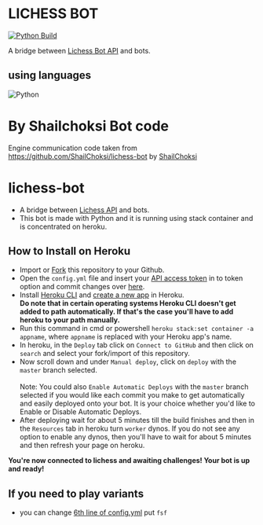 # LICHESS BOT

[![Python Build](https://github.com/codingforhelp/Lichess-Bot/actions/workflows/python-build.yml/badge.svg)](https://github.com/codingforhelp/Lichess-Bot/actions/workflows/python-build.yml)

A bridge between [Lichess Bot API](https://lichess.org/api#tag/Bot) and bots.

## using languages

![Python](https://img.shields.io/badge/-Python-3776AB?logo=python&logoColor=ffffff)

# By Shailchoksi Bot code

Engine communication code taken from https://github.com/ShailChoksi/lichess-bot by [ShailChoksi](https://github.com/ShailChoksi)

# lichess-bot
- A bridge between [Lichess API](https://lichess.org/account/oauth/token/create?scopes%5B%5D=bot:play&description=Lichess+Bot+Token) and bots.
- This bot is made with Python and it is running using stack container and is concentrated on heroku.

## How to Install on Heroku
- Import or [Fork](https://github.com/LichessBot-Coders/Lichess-Coded-Bots/fork) this repository to your Github.
- Open the `config.yml` file and insert your [API access token](https://lichess.org/account/oauth/token/create?scopes[]=bot:play&description=Lichess+Bot+Token) in to token option and commit changes over [here](/config.yml#L1).
- Install [Heroku CLI](https://devcenter.heroku.com/articles/heroku-cli) and [create a new app](https://dashboard.heroku.com/new-app) in Heroku. <br/>
**Do note that in certain operating systems Heroku CLI doesn't get added to path automatically. If that's the case you'll have to add heroku to your path manually.**
- Run this command in cmd or powershell `heroku stack:set container -a appname`, where `appname` is replaced with your Heroku app's name.
- In heroku, in the `Deploy` tab click on `Connect to GitHub` and then click on `search` and select your fork/import of this repository.
- Now scroll down and under `Manual deploy`, click on `deploy` with the `master` branch selected. <br/> <br/>
Note: You could also `Enable Automatic Deploys` with the `master` branch selected if you would like each commit you make to get automatically and easily deployed onto your bot. It is your choice whether you'd like to Enable or Disable Automatic Deploys.
- After deploying wait for about 5 minutes till the build finishes and then in the `Resources` tab in heroku turn `worker` dynos. If you do not see any option to enable any dynos, then you'll have to wait for about 5 minutes and then refresh your page on heroku.

 **You're now connected to lichess and awaiting challenges! Your bot is up and ready!**


## If you need to play variants 

 - you can change [6th line of config.yml](/config.yml#L6) put `fsf`

